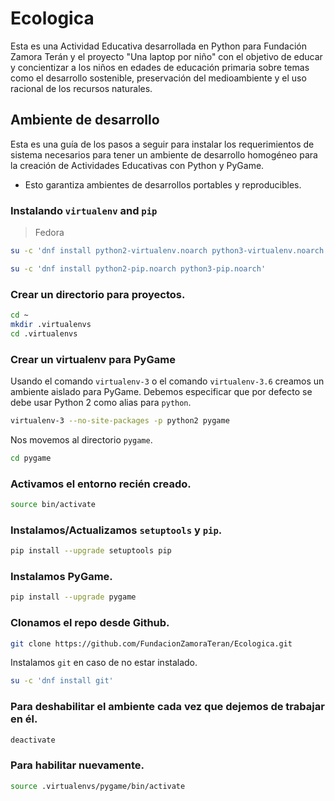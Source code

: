 # Ecologica

Esta es una Actividad Educativa desarrollada en Python para Fundación Zamora
Terán y el proyecto "Una laptop por niño" con el objetivo de educar y
concientizar a los niños en edades de educación primaria sobre temas como el
desarrollo sostenible, preservación del medioambiente y el uso racional de los
recursos naturales.

## Ambiente de desarrollo

Esta es una guía de los pasos a seguir para instalar los requerimientos de
sistema necesarios para tener un ambiente de desarrollo homogéneo para la
creación de Actividades Educativas con Python y PyGame.

* Esto garantiza ambientes de desarrollos portables y reproducibles.

### Instalando `virtualenv` and `pip`

> Fedora

```sh
su -c 'dnf install python2-virtualenv.noarch python3-virtualenv.noarch'
```

```sh
su -c 'dnf install python2-pip.noarch python3-pip.noarch'
```

### Crear un directorio para proyectos.

```sh
cd ~
mkdir .virtualenvs
cd .virtualenvs
```

### Crear un virtualenv para PyGame

Usando el comando `virtualenv-3` o el comando `virtualenv-3.6` creamos un
ambiente aislado para PyGame. Debemos especificar que por defecto se debe usar
Python 2 como alias para `python`.

```sh
virtualenv-3 --no-site-packages -p python2 pygame
```

Nos movemos al directorio `pygame`.

```sh
cd pygame
```

### Activamos el entorno recién creado.

```sh
source bin/activate
```

### Instalamos/Actualizamos `setuptools` y `pip`.

```sh
pip install --upgrade setuptools pip
```

### Instalamos PyGame.

```sh
pip install --upgrade pygame
```

### Clonamos el repo desde Github.

```sh
git clone https://github.com/FundacionZamoraTeran/Ecologica.git
```

Instalamos `git` en caso de no estar instalado.

```sh
su -c 'dnf install git'
```

### Para deshabilitar el ambiente cada vez que dejemos de trabajar en él.

```sh
deactivate
```

### Para habilitar nuevamente.

```sh
source .virtualenvs/pygame/bin/activate
```
